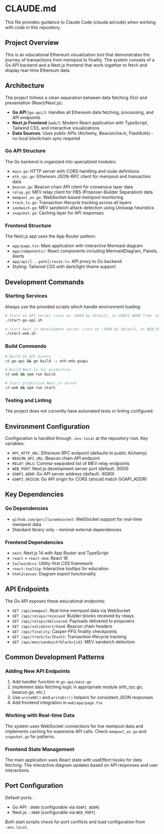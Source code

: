 # CLAUDE.md

This file provides guidance to Claude Code (claude.ai/code) when working with code in this repository.

## Project Overview

This is an educational Ethereum visualization tool that demonstrates the journey of transactions from mempool to finality. The system consists of a Go API backend and a Next.js frontend that work together to fetch and display real-time Ethereum data.

## Architecture

The project follows a clean separation between data fetching (Go) and presentation (React/Next.js):

- **Go API** (`go-api/`): Handles all Ethereum data fetching, processing, and API endpoints
- **Next.js Frontend** (`web/`): Modern React application with TypeScript, Tailwind CSS, and interactive visualizations
- **Data Sources**: Uses public APIs (Alchemy, Beaconcha.in, Flashbots) - no local blockchain sync required

### Go API Structure

The Go backend is organized into specialized modules:

- `main.go`: HTTP server with CORS handling and route definitions
- `eth_rpc.go`: Ethereum JSON-RPC client for mempool and transaction data
- `beacon.go`: Beacon chain API client for consensus layer data
- `relay.go`: MEV relay client for PBS (Proposer-Builder Separation) data
- `mempool_ws.go`: WebSocket-based mempool monitoring
- `track_tx.go`: Transaction lifecycle tracking across all layers
- `sandwich.go`: MEV sandwich attack detection using Uniswap heuristics
- `snapshot.go`: Caching layer for API responses

### Frontend Structure

The Next.js app uses the App Router pattern:

- `app/page.tsx`: Main application with interactive Mermaid diagram
- `app/components/`: React components including MermaidDiagram, Panels, Alerts
- `app/api/[...path]/route.ts`: API proxy to Go backend
- Styling: Tailwind CSS with dark/light theme support

## Development Commands

### Starting Services

Always use the provided scripts which handle environment loading:

```bash
# Start Go API server (runs on :8080 by default, or GOAPI_ADDR from .env.local)
./start-go-api.sh

# Start Next.js development server (runs on :3000 by default, or WEB_PORT from .env.local)
./start-web.sh
```

### Build Commands

```bash
# Build Go API binary
cd go-api && go build -o eth-edu-goapi

# Build Next.js for production
cd web && npm run build

# Start production Next.js server
cd web && npm run start
```

### Testing and Linting

The project does not currently have automated tests or linting configured.

## Environment Configuration

Configuration is handled through `.env.local` at the repository root. Key variables:

- `RPC_HTTP_URL`: Ethereum RPC endpoint (defaults to public Alchemy)
- `BEACON_API_URL`: Beacon chain API endpoint
- `RELAY_URLS`: Comma-separated list of MEV relay endpoints
- `WEB_PORT`: Next.js development server port (default: 3000)
- `GOAPI_ADDR`: Go API server address (default: :8080)
- `GOAPI_ORIGIN`: Go API origin for CORS (should match GOAPI_ADDR)

## Key Dependencies

### Go Dependencies
- `github.com/gorilla/websocket`: WebSocket support for real-time mempool data
- Standard library only - minimal external dependencies

### Frontend Dependencies
- `next`: Next.js 14 with App Router and TypeScript
- `react` + `react-dom`: React 18
- `tailwindcss`: Utility-first CSS framework
- `react-tooltip`: Interactive tooltips for education
- `html2canvas`: Diagram export functionality

## API Endpoints

The Go API exposes these educational endpoints:

- `GET /api/mempool`: Real-time mempool data via WebSocket
- `GET /api/relays/received`: Builder blocks received by relays
- `GET /api/relays/delivered`: Payloads delivered to proposers
- `GET /api/validators/head`: Beacon chain headers
- `GET /api/finality`: Casper-FFG finality checkpoints
- `GET /api/track/tx/{hash}`: Transaction lifecycle tracking
- `GET /api/mev/sandwich?block={id}`: MEV sandwich detection

## Common Development Patterns

### Adding New API Endpoints

1. Add handler function in `go-api/main.go`
2. Implement data fetching logic in appropriate module (eth_rpc.go, beacon.go, etc.)
3. Use `writeOK()` and `writeErr()` helpers for consistent JSON responses
4. Add frontend integration in `web/app/page.tsx`

### Working with Real-time Data

The system uses WebSocket connections for live mempool data and implements caching for expensive API calls. Check `mempool_ws.go` and `snapshot.go` for patterns.

### Frontend State Management

The main application uses React state with useEffect hooks for data fetching. The interactive diagram updates based on API responses and user interactions.

## Port Configuration

Default ports:
- Go API: `:8080` (configurable via `GOAPI_ADDR`)
- Next.js: `:3000` (configurable via `WEB_PORT`)

Both start scripts check for port conflicts and load configuration from `.env.local`.